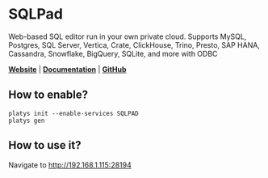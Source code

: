 # SQLPad

Web-based SQL editor run in your own private cloud. Supports MySQL, Postgres, SQL Server, Vertica, Crate, ClickHouse, Trino, Presto, SAP HANA, Cassandra, Snowflake, BigQuery, SQLite, and more with ODBC 

**[Website](https://getsqlpad.com/#/)** | **[Documentation](https://getsqlpad.com/#/)** | **[GitHub](https://github.com/sqlpad/sqlpad)**

## How to enable?

```
platys init --enable-services SQLPAD
platys gen
```

## How to use it?

Navigate to <http://192.168.1.115:28194>